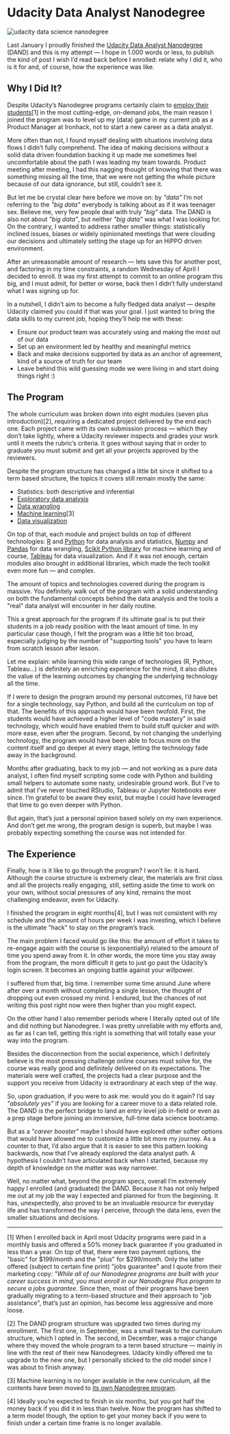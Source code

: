 # Udacity Data Analyst Nanodegree
![udacity data science nanodegree](https://res.cloudinary.com/dteii5unv/image/upload/v1522817964/blog/2018/udacity-dand.jpg "udacity data science nanodegree")

Last January I proudly finished the [Udacity Data Analyst Nanodegree](https://www.udacity.com/course/data-analyst-nanodegree--nd002) (DAND) and this is my attempt — I hope in 1.000 words or less, to publish the kind of post I wish I’d read back before I enrolled: relate why I did it, who is it for and, of course, how the experience was like.


## Why I Did It?
Despite Udacity’s Nanodegree programs certainly claim to [employ their students](https://www.udacity.com/success)[1] in the most cutting-edge, on-demand jobs, the main reason I joined the program was to level up my (data) game in my current job as a Product Manager at Ironhack, not to start a new career as a data analyst.

More often than not, I found myself dealing with situations involving data flows I didn’t fully comprehend. The idea of making decisions without a solid data driven foundation backing it up made me sometimes feel uncomfortable about the path I was leading my team towards. Product meeting after meeting, I had this nagging thought of knowing that there was something missing all the time, that we were not getting the whole picture because of our data ignorance, but still, couldn’t see it.

But let me be crystal clear here before we move on: by *"data"* I’m not referring to the *"big data"* everybody is talking about as if it was teenager sex. Believe me, very few people deal with truly *"big"* data. The DAND is also not about *"big data"*, but neither *"big data"* was what I was looking for. On the contrary, I wanted to address rather smaller things: statistically inclined issues, biases or widely opinionated meetings that were clouding our decisions and ultimately setting the stage up for an HiPPO driven environment.

After an unreasonable amount of research — lets save this for another post, and factoring in my time constraints, a random Wednesday of April I decided to enroll. It was my first attempt to commit to an online program this big, and I must admit, for better or worse, back then I didn’t fully understand what I was signing up for.

In a nutshell, I didn’t aim to become a fully fledged data analyst — despite Udacity claimed you could if that was your goal. I just wanted to bring the data skills to my current job, hoping they’ll help me with these:

* Ensure our product team was accurately using and making the most out of our data
* Set up an environment led by healthy and meaningful metrics
* Back and make decisions supported by data as an anchor of agreement, kind of a source of truth for our team
* Leave behind this wild guessing mode we were living in and start doing things right :)


## The Program
The whole curriculum was broken down into eight modules (seven plus introduction)[2], requiring a dedicated project delivered by the end each one. Each project came with its own submission process — which they don’t take lightly, where a Udacity reviewer inspects and grades your work until it meets  the rubric’s criteria. It goes without saying that in order to graduate you must submit and get all your projects approved by the reviewers.

Despite the program structure has changed a little bit since it shifted to a term based structure, the topics it covers still remain mostly the same:

* Statistics: both descriptive and inferential
* [Exploratory data analysis](https://github.com/MarcCollado/wine)
* [Data wrangling](https://github.com/MarcCollado/open-street-map)
* [Machine learning](https://github.com/MarcCollado/enron)[3]
* [Data visualization](https://public.tableau.com/profile/marccollado#!/vizhome/TitanicFinal_6/Titanic)

On top of that, each module and project builds on top of different technologies: [R](https://www.r-project.org/) and [Python](https://www.python.org/) for data analysis and statistics, [Numpy](http://www.numpy.org/) and [Pandas](https://pandas.pydata.org/) for data wrangling, [Scikit Python library](http://scikit-learn.org/stable/) for machine learning and of course, [Tableau](https://www.tableau.com/) for data visualization. And if it was not enough, certain modules also brought in additional libraries, which made the tech toolkit even more fun — and complex.

The amount of topics and technologies covered during the program is massive. You definitely walk out of the program with a solid understanding on both the fundamental concepts behind the data analysis and the tools a "real" data analyst will encounter in her daily routine.

This a great approach for the program if its ultimate goal is to put their students in a job ready position with the least amount of time. In my particular case though, I felt the program was a little bit too broad, especially judging by the number of "supporting tools" you have to learn from scratch lesson after lesson.

Let me explain: while learning this wide range of technologies (R, Python, Tableau…) is definitely an enriching experience for the mind, it also dilutes the value of the learning outcomes by changing the underlying technology all the time.

If I were to design the program around my personal outcomes, I’d have bet for a single technology, say Python, and build all the curriculum on top of that. The benefits of this approach would have been twofold. First, the students would have achieved a higher level of "code mastery" in said technology, which would have enabled them to build stuff quicker and with more ease, even after the program. Second, by not changing the underlying technology, the program would have been able to focus more on the content itself and go deeper at every stage, letting the technology fade away in the background.

Months after graduating, back to my job — and not working as a pure data analyst, I often find myself scripting some code with Python and building small helpers to automate some nasty, undesirable ground work. But I’ve to admit that I’ve never touched RStudio, Tableau or Jupyter Notebooks ever since. I’m grateful to be aware they exist, but maybe I could have leveraged that time to go even deeper with Python.

But again, that’s just a personal opinion based solely on my own experience. And don’t get me wrong, the program design is superb, but maybe I was probably expecting something the course was not intended for.


## The Experience
Finally, how is it like to go through the program? I won’t lie: it is hard. Although the course structure is extremely clear, the materials are first class and all the projects really engaging, still, setting aside the time to work on your own, without social pressures of any kind, remains the most challenging endeavor, even for Udacity.

I finished the program in eight months[4], but I was not consistent with my schedule and the amount of hours per week I was investing, which I believe is the ultimate "hack" to stay on the program’s track.

The main problem I faced would go like this: the amount of effort it takes to re-engage again with the course is (exponentially) related to the amount of time you spend away from it. In other words, the more time you stay away from the program, the more difficult it gets to just go past the Udacity’s login screen. It becomes an ongoing battle against your willpower.

I suffered from that, big time. I remember some time around June where after over a month without completing a single lesson, the thought of dropping out even crossed my mind. I endured, but the chances of not writing this post right now were then higher than you might expect.

On the other hand I also remember periods where I literally opted out of life and did nothing but Nanodegree. I was pretty unreliable with my efforts and, as far as I can tell, getting this right is something that will totally ease your way into the program.

Besides the disconnection from the social experience, which I definitely believe is the most pressing challenge online courses must solve for, the course was really good and definitely delivered on its expectations. The materials were well crafted, the projects had a clear purpose and the support you receive from Udacity is extraordinary at each step of the way.

So, upon graduation, if you were to ask me: would you do it again? I’d say *"absolutely yes"* if you are looking for a career move to a data related role. The DAND is the perfect bridge to land an entry level job in-field or even as a prep stage before joining an immersive, full-time data science bootcamp.

But as a *"career booster"* maybe I should have explored other softer options that would have allowed me to customize a little bit more my journey. As a counter to that, I’d also argue that it is easier to see this pattern looking backwards, now that I’ve already explored the data analyst path. A hypothesis I couldn’t have articulated back when I started, because my depth of knowledge on the matter was way narrower.

Well, no matter what, beyond the program specs, overall I’m extremely happy I enrolled (and graduated) the DAND. Because it has not only helped me out at my job the way I expected and planned for from the beginning. It has, unexpectedly, also proved to be an invaluable resource for everyday life and has transformed the way I perceive, through the data lens, even the smaller situations and decisions.

---
[1] When I enrolled back in April most Udacity programs were paid in a monthly basis and offered a 50% money back guarantee if you graduated in less than a year. On top of that, there were two payment options, the "basic" for $199/month and the "plus" for $299/month. Only the latter offered (subject to certain fine print) "jobs guarantee" and I quote from their marketing copy: *"While all of our Nanodegree programs are built with your career success in mind, you must enroll in our Nanodegree Plus program to secure a jobs guarantee.* Since then, most of their programs have been gradually migrating to a term-based structure and their approach to "job assistance", that’s just an opinion, has become less aggressive and more loose.

[2] The DAND program structure was upgraded two times during my enrollment. The first one, in September, was a small tweak to the curriculum structure, which I opted in. The second, in December, was a major change where they moved the whole program to a term based structure — mainly in line with the rest of their new Nanodegrees. Udacity kindly offered me to upgrade to the new one, but I personally sticked to the old model since I was about to finish anyway.

[3] Machine learning is no longer available in the new curriculum, all the contents have been moved to [its own Nanodegree program](https://eu.udacity.com/course/machine-learning-engineer-nanodegree--nd009).

[4] Ideally you’re expected to finish in six months, but you got half the money back if you did it in less than twelve. Now the program has shifted to a term model though, the option to get your money back if you were to finish under a certain time frame is no longer available.
